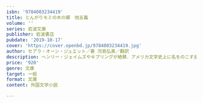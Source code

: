 ```yaml
---
isbn: '9784003234419'
title: とんがりモミの木の郷　他五篇
volume: ''
series: 岩波文庫
publisher: 岩波書店
pubdate: '2019-10-17'
cover: 'https://cover.openbd.jp/9784003234419.jpg'
author: セアラ・オーン・ジュエット／著 河島弘美／翻訳
description: ヘンリー・ジェイムズやキプリングが絶賛．アメリカ文学史上に名をのこす女性作家の傑作，初の邦訳！
price: '920'
genre: 文庫
target: 一般
format: 文庫
content: 外国文学小説

---
```


